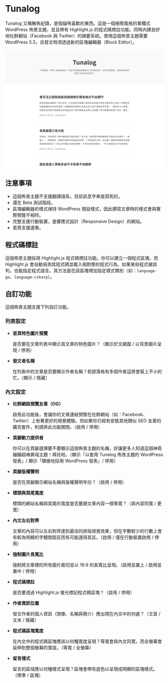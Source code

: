 # Tunalog

Tunalog 又稱鮪魚紀錄，是個貓咪喜歡的東西。這是一個極簡風格的單欄式 WordPress 佈景主題，並且帶有 Highlight.js 的程式碼標註功能。同時內建良好地社群網站（Facebook 與 Twitter）的摘要系統。使用這個佈景主題需要 WordPress 5.3，且發文時須透過新的區塊編輯器（Block Editor）。

![](./screenshot.png)

## 注意事項

* 這個佈景主題不支援翻譯語系，目前訊息字串是寫死的。
* 還在 Beta 測試階段。
* 區塊編輯器的樣式保持 WordPress 預設樣式，因此撰寫文章時的樣式會與實際預覽不相符。
* 完整支援行動裝置，是響應式設計（Responsive Design）的網站。
* 首頁支援選單。

## 程式碼標註

這個佈景主題採用 Highlight.js 程式碼標註功能。你可以建立一個程式區塊，而 Highlight.js 會自動偵測其程式碼並載入相對應的程式行為。如果某些程式被誤判，也能指定程式語言。其方法是在該區塊增加指定樣式類別（如：`language-go`、`language-csharp`）。

## 自訂功能

這個佈景主題支援下列自訂功能。

### 列表設定

* **首頁特色圖片預覽**

  是否要在文章列表中顯示其文章的特色圖片？（顯示於文繞圖 / 以背景圖片呈現 / 停用）

* **發文者名稱**

  在列表中的文章是否要顯示作者名稱？若部落格有多個作者這將會幫上不小的忙。（顯示 / 隱藏）

### 內文設定

* **社群網路預覽友善（OG）**

  啟用此功能後，會讓你的文章連結預覽在社群網站（如：Facebook、Twitter）上有著更好的視覺體驗。但如果你已經有安裝其他類似 SEO 友善的擴充套件，則請將此功能關閉。（啟用 / 停用）

* **頁腳動力提供者**

  你可以在頁腳選擇要不要顯示這個佈景主題的名稱，好讓更多人知道這個神奇蹦蹦超棒異域主題！拜託啦。（顯示「以套用 Tunalog 佈景主題的 WordPress 發表」/ 顯示「驕傲地採用 WordPress 發表」/ 停用）

* **頁腳版權聲明**

  是否在頁腳顯示網站名稱與版權聲明年份？（啟用 / 停用）

* **標頭與頁尾寬度**

  標頭的網站名稱與頁尾的寬度是否要跟文章內容一樣等寬？（與內容同寬 / 更寬）

* **內文左右對齊**

  文章的內容可以左右對齊達到最佳的排版視覺效果，但在字數較少的行數上會有較為明顯的字體間距反而有可能適得其反。（啟用 / 僅在行動裝置啟用 / 停用）

* **強制圖片長寬比**

  強制將文章裡的所有圖片裁切並以 16:9 的長寬比呈現。（啟用並置上 / 啟用並置中 / 停用）

* **程式碼標註**

  是否要透過 Highlight.js 螢光標記程式碼區塊？（啟用 / 停用）

* **作者資訊位置**

  發文作者的個人資訊（頭像、名稱與簡介）應出現在內文中的何處？（文首 / 文末 / 隱藏）

* **程式碼區塊寬度**

  在內文中的程式碼區塊應該以何種寬度呈現？等寬會與內文同寬，而全螢幕會延伸到整個螢幕的寬度。（等寬 / 全螢幕）

* **留言樣式**

  留言的區域應以何種樣式呈現？區塊會帶有底色以呈現成明顯的區塊樣式。（標準 / 區塊）
